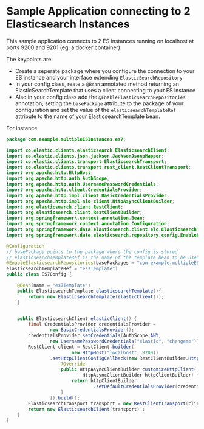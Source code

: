 # Sample Application connecting to 2 Elasticsearch Instances

This sample application connects to 2 ES instances running on localhost at ports 9200 and 9201 (eg. a docker container).

The keypoints are:
* Create a seperate package where you configure the connection to your ES instance and your interface extending ``ElasticSearchRepository``
* In your config class, reate a ``@Bean`` annotated method returning an ElasticSearchTemplate that uses a client connecting to your ES instance
* Also in your config class add the ``@EnableElasticsearchRepositories`` annotation, setting the ``basePackage`` attribute to the package of your configuration
and set the value of the ``elasticsearchTemplateRef`` attribute to the name of your ElasticsearchTemplate bean. 

For instance
````java
package com.example.multipleESInstances.es7;

import co.elastic.clients.elasticsearch.ElasticsearchClient;
import co.elastic.clients.json.jackson.JacksonJsonpMapper;
import co.elastic.clients.transport.ElasticsearchTransport;
import co.elastic.clients.transport.rest_client.RestClientTransport;
import org.apache.http.HttpHost;
import org.apache.http.auth.AuthScope;
import org.apache.http.auth.UsernamePasswordCredentials;
import org.apache.http.client.CredentialsProvider;
import org.apache.http.impl.client.BasicCredentialsProvider;
import org.apache.http.impl.nio.client.HttpAsyncClientBuilder;
import org.elasticsearch.client.RestClient;
import org.elasticsearch.client.RestClientBuilder;
import org.springframework.context.annotation.Bean;
import org.springframework.context.annotation.Configuration;
import org.springframework.data.elasticsearch.client.elc.ElasticsearchTemplate;
import org.springframework.data.elasticsearch.repository.config.EnableElasticsearchRepositories;

@Configuration
// basePackage points to the package where the config is stored
// elasticsearchTemplateRef is the name of the template bean to be used for the ES Repository
@EnableElasticsearchRepositories(basePackages = "com.example.multipleESInstances.es7",
elasticsearchTemplateRef = "es7Template")
public class ES7Config {

    @Bean(name = "es7Template")
    public ElasticsearchTemplate elasticsearchTemplate(){
        return new ElasticsearchTemplate(elasticClient());
    }


    public ElasticsearchClient elasticClient() {
        final CredentialsProvider credentialsProvider =
                new BasicCredentialsProvider();
        credentialsProvider.setCredentials(AuthScope.ANY,
                new UsernamePasswordCredentials("elastic", "changeme"));
        RestClient client = RestClient.builder(
                        new HttpHost("localhost", 9200))
                .setHttpClientConfigCallback(new RestClientBuilder.HttpClientConfigCallback() {
                    @Override
                    public HttpAsyncClientBuilder customizeHttpClient(
                            HttpAsyncClientBuilder httpClientBuilder) {
                        return httpClientBuilder
                                .setDefaultCredentialsProvider(credentialsProvider);
                    }
                }).build();
        ElasticsearchTransport transport = new RestClientTransport(client, new JacksonJsonpMapper());
        return new ElasticsearchClient(transport) ;
    }
}
````